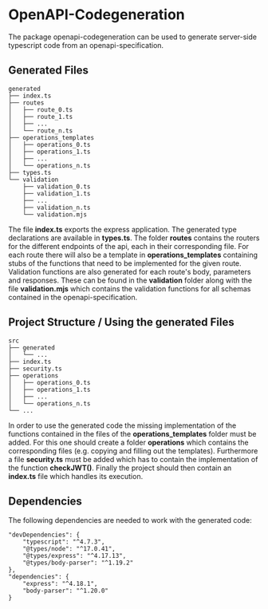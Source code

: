 # OpenAPI-Codegeneration

The package openapi-codegeneration can be used to generate server-side typescript code from an openapi-specification.

## Generated Files

```
generated
├── index.ts
├── routes
│   ├── route_0.ts
│   ├── route_1.ts
│   ├── ...
│   └── route_n.ts
├── operations_templates
│   ├── operations_0.ts
│   ├── operations_1.ts
│   ├── ...
│   └── operations_n.ts
├── types.ts
└── validation
    ├── validation_0.ts
    ├── validation_1.ts
    ├── ...
    ├── validation_n.ts
    └── validation.mjs
```

The file **index.ts** exports the express application. The generated type declarations are available in **types.ts**. The folder **routes** contains the routers for the different endpoints of the api, each in their corresponding file. For each route there will also be a template in **operations_templates** containing stubs of the functions that need to be implemented for the given route. Validation functions are also generated for each route's body, parameters and responses. These can be found in the **validation** folder along with the file **validation.mjs** which contains the validation functions for all schemas contained in the openapi-specification.

## Project Structure / Using the generated Files

```
src
├── generated
│   └── ...
├── index.ts
├── security.ts
├── operations
│   ├── operations_0.ts
│   ├── operations_1.ts
│   ├── ...
│   └── operations_n.ts
└── ...
```

In order to use the generated code the missing implementation of the functions contained in the files of the **operations_templates** folder must be added. For this one should create a folder **operations** which contains the corresponding files (e.g. copying and filling out the templates). Furthermore a file **security.ts** must be added which has to contain the implementation of the function **checkJWT()**. Finally the project should then contain an **index.ts** file which handles its execution.

## Dependencies

The following dependencies are needed to work with the generated code:

```
"devDependencies": {
    "typescript": "^4.7.3",
    "@types/node": "^17.0.41",
    "@types/express": "^4.17.13",
    "@types/body-parser": "^1.19.2"
},
"dependencies": {
    "express": "^4.18.1",
    "body-parser": "^1.20.0"
}
```